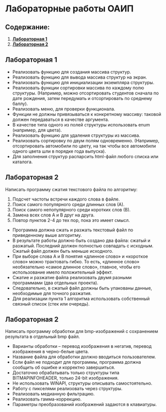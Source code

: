 # Лабораторные работы ОАИП

## Содержание:

1. **[Лабораторная 1](#лабораторная-1)**
2. **[Лабораторная 2](#лабораторная-2)**

## Лабораторная 1

- Реализовать функцию для создания массива структур.
- Реализовать функцию для вывода массива структур на экран.
- Реализовать функцию для инициализации экземпляра структуры.
- Реализовать функции сортировки массива по каждому полю структуры. (Например, можно отсортировать студентов сначала по
  дате рождения, затем передумать и отсортировать по среднему баллу).
- Реализовать меню, для проверки функционала.
- Функции не должны привязываться к конкретному массиву: таковой должен передаваться в качестве аргумента.
- В качестве типа одного из полей структуры использовать enum (например, для цвета).
- Реализовать функцию для удаления структуры из массива.
- Реализовать сортировку по двум полям одновременно. (Например, отсортировать автомобили по цвету, на так чтобы все
  автомобили одного цвета шли в порядке года выпуска).
- Для заполнения структур распарсить html-файл любого списка или каталога.

## Лабораторная 2

Написать программу сжатия текстового файла по алгоритму:

1. Подсчет частоты встречи каждого слова в файле.
2. Поиск самого популярного среди длинных слов (А).
3. Поиск самого непопулярного среди коротких слов (В).
4. Замена всех слов А и В друг на друга.
5. Повтор пунктов 2-4 до тех пор, пока это имеет смысл.

- Программа должна сжать и разжать текстовый файл по приведенному выше алгоритму.
- В результате работы должно быть создано два файла: сжатый и разжатый. Последний должен полностью совпадать с исходным.
  Сжатый файл должен быть меньше исходного.
- При выборе слова А и В понятия «длинное слово» и «короткое слово» можно трактовать гибко. То есть, «длинное слово»
  необязательно «самое длинное слово», главное, чтобы его использование имело положительный эффект.
- Сжатие и разжатие файла реализовать двумя разными программами (два отдельных проекта).
- Следовательно, в сжатый файл должны быть упакованы данные, необходимые для точного разжатия.
- Для реализации пункта 1 алгоритма использовать собственный связный список (стек или очередь).

## Лабораторная 2

Написать программу обработки для bmp-изображений с сохранением результата в отдельный bmp файл.

- Варианты обработки – перевод изображения в негатив, перевод изображения в черно-белые цвета.
- Название файла для обработки должно вводиться пользователем.
- Если файл не подходит для программы, программа должна сообщить об ошибке и корректно завершиться.
- Достаточно обрабатывать только структуры типа BITMAPINFOHEADER, только 24-bit изображения.
- Не использовать WINAPI, структуры описывать самостоятельно.
- Работу с пикселями реализовать через структуры.
- Реализовать медианную фильтрацию.
- Реализовать гамма-коррекцию.
- Параметры преобразований изображений задаются в клавиатуры.